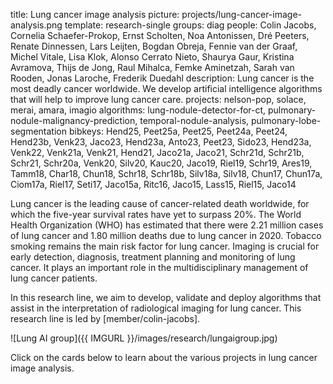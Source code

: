 title: Lung cancer image analysis
picture: projects/lung-cancer-image-analysis.png
template: research-single
groups: diag
people: Colin Jacobs, Cornelia Schaefer-Prokop, Ernst Scholten, Noa Antonissen, Dré Peeters, Renate Dinnessen, Lars Leijten, Bogdan Obreja, Fennie van der Graaf, Michel Vitale, Lisa Klok, Alonso Cerrato Nieto, Shaurya Gaur, Kristina Avramova, Thijs de Jong, Raul Mihalca, Femke Aminetzah, Sarah van Rooden, Jonas Laroche, Frederik Duedahl
description: Lung cancer is the most deadly cancer worldwide. We develop artificial intelligence algorithms that will help to improve lung cancer care.
projects: nelson-pop, solace, merai, amara, imagio
algorithms: lung-nodule-detector-for-ct, pulmonary-nodule-malignancy-prediction, temporal-nodule-analysis, pulmonary-lobe-segmentation
bibkeys: Hend25, Peet25a, Peet25, Peet24a, Peet24, Hend23b, Venk23, Jaco23, Hend23a, Anto23, Peet23, Sido23, Hend23a, Venk22, Venk21a, Venk21, Hend21, Jaco21a, Jaco21, Schr21d, Schr21b, Schr21, Schr20a, Venk20, Silv20, Kauc20, Jaco19, Riel19, Schr19, Ares19, Tamm18, Char18, Chun18, Schr18, Schr18b, Silv18a, Silv18, Chun17, Chun17a, Ciom17a, Riel17, Seti17, Jaco15a, Ritc16, Jaco15, Lass15, Riel15, Jaco14

Lung cancer is the leading cause of cancer-related death worldwide, for which the five-year survival rates have yet to surpass 20%. The World Health Organization (WHO) has estimated that there were 2.21 million cases of lung cancer and 1.80 million deaths due to lung cancer in 2020. Tobacco smoking remains the main risk factor for lung cancer. Imaging is crucial for early detection, diagnosis, treatment planning and monitoring of lung cancer. It plays an important role in the multidisciplinary management of lung cancer patients.

In this research line, we aim to develop, validate and deploy algorithms that assist in the interpretation of radiological imaging for lung cancer. This research line is led by [member/colin-jacobs]. 

![Lung AI group]({{ IMGURL }}/images/research/lungaigroup.jpg)

Click on the cards below to learn about the various projects in lung cancer image analysis.



